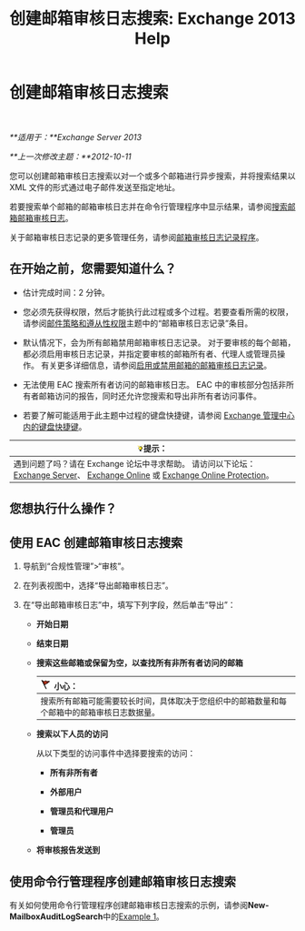 ﻿---
title: '创建邮箱审核日志搜索: Exchange 2013 Help'
TOCTitle: 创建邮箱审核日志搜索
ms:assetid: 48ba22cf-b1f2-4dbc-98fc-fed22d97db14
ms:mtpsurl: https://technet.microsoft.com/zh-cn/library/Ff461929(v=EXCHG.150)
ms:contentKeyID: 50490472
ms.date: 01/28/2018
mtps_version: v=EXCHG.150
ms.translationtype: HT
---

# 创建邮箱审核日志搜索

 

_**适用于：**Exchange Server 2013_

_**上一次修改主题：**2012-10-11_

您可以创建邮箱审核日志搜索以对一个或多个邮箱进行异步搜索，并将搜索结果以 XML 文件的形式通过电子邮件发送至指定地址。

若要搜索单个邮箱的邮箱审核日志并在命令行管理程序中显示结果，请参阅[搜索邮箱邮箱审核日志](search-the-mailbox-audit-log-for-a-mailbox-exchange-2013-help.md)。

关于邮箱审核日志记录的更多管理任务，请参阅[邮箱审核日志记录程序](mailbox-audit-logging-procedures-exchange-2013-help.md)。

## 在开始之前，您需要知道什么？

  - 估计完成时间：2 分钟。

  - 您必须先获得权限，然后才能执行此过程或多个过程。若要查看所需的权限，请参阅[邮件策略和遵从性权限](messaging-policy-and-compliance-permissions-exchange-2013-help.md)主题中的“邮箱审核日志记录”条目。

  - 默认情况下，会为所有邮箱禁用邮箱审核日志记录。 对于要审核的每个邮箱，都必须启用审核日志记录，并指定要审核的邮箱所有者、代理人或管理员操作。 有关更多详细信息，请参阅[启用或禁用邮箱的邮箱审核日志记录](enable-or-disable-mailbox-audit-logging-for-a-mailbox-exchange-2013-help.md)。

  - 无法使用 EAC 搜索所有者访问的邮箱审核日志。 EAC 中的审核部分包括非所有者邮箱访问的报告，同时还允许您搜索和导出非所有者访问事件。

  - 若要了解可能适用于此主题中过程的键盘快捷键，请参阅 [Exchange 管理中心内的键盘快捷键](keyboard-shortcuts-in-the-exchange-admin-center-exchange-online-protection-help.md)。

<table>
<thead>
<tr class="header">
<th><img src="images/Bb124558.tip(EXCHG.150).gif" title="提示" alt="提示" />提示：</th>
</tr>
</thead>
<tbody>
<tr class="odd">
<td>遇到问题了吗？请在 Exchange 论坛中寻求帮助。 请访问以下论坛：<a href="https://go.microsoft.com/fwlink/p/?linkid=60612">Exchange Server</a>、 <a href="https://go.microsoft.com/fwlink/p/?linkid=267542">Exchange Online</a> 或 <a href="https://go.microsoft.com/fwlink/p/?linkid=285351">Exchange Online Protection</a>。</td>
</tr>
</tbody>
</table>


## 您想执行什么操作？

## 使用 EAC 创建邮箱审核日志搜索

1.  导航到“合规性管理”\>“审核”。

2.  在列表视图中，选择“导出邮箱审核日志”。

3.  在“导出邮箱审核日志”中，填写下列字段，然后单击“导出”：
    
      - **开始日期**
    
      - **结束日期**
    
      - **搜索这些邮箱或保留为空，以查找所有非所有者访问的邮箱**
        
        <table>
        <thead>
        <tr class="header">
        <th><img src="images/Dd876845.Caution(EXCHG.150).gif" title="小心" alt="小心" />小心：</th>
        </tr>
        </thead>
        <tbody>
        <tr class="odd">
        <td>搜索所有邮箱可能需要较长时间，具体取决于您组织中的邮箱数量和每个邮箱中的邮箱审核日志数据量。</td>
        </tr>
        </tbody>
        </table>
    
      - **搜索以下人员的访问**
        
        从以下类型的访问事件中选择要搜索的访问：
        
          - **所有非所有者**
        
          - **外部用户**
        
          - **管理员和代理用户**
        
          - **管理员**
    
      - **将审核报告发送到**

## 使用命令行管理程序创建邮箱审核日志搜索

有关如何使用命令行管理程序创建邮箱审核日志搜索的示例，请参阅**New-MailboxAuditLogSearch**中的[Example 1](https://technet.microsoft.com/zh-cn/95365cab-bbb2-4a64-8e8f-1c89fa9e0352\(exchg.150\)#example1)。

